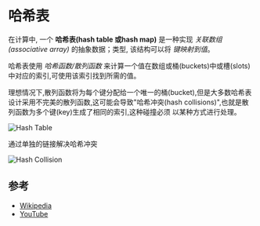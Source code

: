 # 哈希表

在计算中, 一个  **哈希表(hash table 或hash map)**  是一种实现 *关联数组(associative array)* 
的抽象数据；类型, 该结构可以将 *键映射到值*。

哈希表使用 *哈希函数/散列函数* 来计算一个值在数组或桶(buckets)中或槽(slots)中对应的索引,可使用该索引找到所需的值。

理想情况下,散列函数将为每个键分配给一个唯一的桶(bucket),但是大多数哈希表设计采用不完美的散列函数,这可能会导致"哈希冲突(hash collisions)",也就是散列函数为多个键(key)生成了相同的索引,这种碰撞必须
以某种方式进行处理。


![Hash Table](https://upload.wikimedia.org/wikipedia/commons/7/7d/Hash_table_3_1_1_0_1_0_0_SP.svg)

通过单独的链接解决哈希冲突

![Hash Collision](https://upload.wikimedia.org/wikipedia/commons/d/d0/Hash_table_5_0_1_1_1_1_1_LL.svg)

## 参考

- [Wikipedia](https://en.wikipedia.org/wiki/Hash_table)
- [YouTube](https://www.youtube.com/watch?v=shs0KM3wKv8&index=4&list=PLLXdhg_r2hKA7DPDsunoDZ-Z769jWn4R8)
